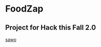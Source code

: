# FoodZap

## Project for Hack this Fall 2.0
<a href="https://ph-files.imgix.net/b92322ae-8b70-46d7-9306-ec72440c21d1.png?auto=format">sawo</a>
